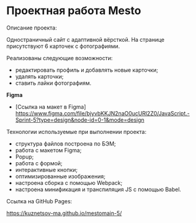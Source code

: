 # Проектная работа Mesto

Описание проекта:

Одностраничный сайт с адаптивной вёрсткой. На странице присутствуют 6 карточек с фотографиями.

Реализованы следующие возможности:

- редактировать профиль и добавлять новые карточки;
- удалять карточки;
- ставить лайки фотографиям.

**Figma**

* [Ссылка на макет в Figma] https://www.figma.com/file/bjyvbKKJN2naO0ucURl2Z0/JavaScript.-Sprint-5?type=design&node-id=0-1&mode=design

Технологии используемые при выполнении проекта:

- структура файлов построена по БЭМ;
- работа с макетом Figma;
- Popup;
- работа с формой;
- интерактивные кнопки;
- оптимизированные изображения;
- настроена сборка с помощью Webpack;
- настроена минификация и транспиляция JS с помощью Babel.

Ссылка на GitHub Pages:

https://kuznetsov-ma.github.io/mestomain-5/

